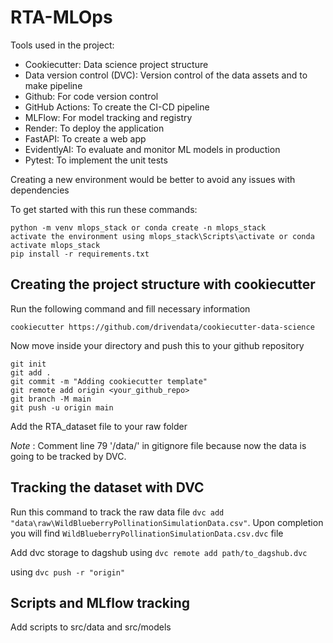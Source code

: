 # RTA-MLOps

Tools used in the project:

* Cookiecutter: Data science project structure
* Data version control (DVC): Version control of the data assets and to make pipeline
* Github: For code version control
* GitHub Actions: To create the CI-CD pipeline
* MLFlow: For model tracking and registry
* Render: To deploy the application
* FastAPI: To create a web app
* EvidentlyAI: To evaluate and monitor ML models in production
* Pytest: To implement the unit tests

Creating a new environment would be better to avoid any issues with dependencies

To get started with this run these commands:

```
python -m venv mlops_stack or conda create -n mlops_stack
activate the environment using mlops_stack\Scripts\activate or conda activate mlops_stack
pip install -r requirements.txt
```

## Creating the project structure with cookiecutter

Run the following command and fill necessary information

```
cookiecutter https://github.com/drivendata/cookiecutter-data-science
```

Now move inside your directory and push this to your github repository
```
git init 
git add . 
git commit -m "Adding cookiecutter template"
git remote add origin <your_github_repo>
git branch -M main
git push -u origin main
```

Add the RTA_dataset file to your raw folder 

*Note* : Comment line 79 '/data/' in gitignore file because now the data is going to be tracked by DVC.

## Tracking the dataset with DVC

Run this command to track the raw data file `dvc add "data\raw\WildBlueberryPollinationSimulationData.csv"`. Upon completion you will find `WildBlueberryPollinationSimulationData.csv.dvc` file

Add dvc storage to dagshub using `dvc remote add path/to_dagshub.dvc`

using `dvc push -r "origin"`

## Scripts and MLflow tracking

Add scripts to src/data and src/models

